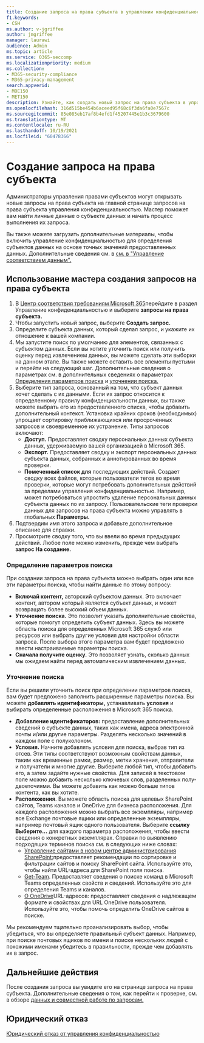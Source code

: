 ```yaml
---
title: Создание запроса на права субъекта в управлении конфиденциальностью
f1.keywords:
- CSH
ms.author: v-jgriffee
author: jmgriffee
manager: laurawi
audience: Admin
ms.topic: article
ms.service: O365-seccomp
ms.localizationpriority: medium
ms.collection:
- M365-security-compliance
- M365-privacy-management
search.appverid:
- MOE150
- MET150
description: Узнайте, как создать новый запрос на права субъекта в управлении конфиденциальностью.
ms.openlocfilehash: 316d515be454b6aceed95f68c6f3da6fa0e7567c
ms.sourcegitcommit: 85e085eb17af8b4efd1f45207445e1b3c3679600
ms.translationtype: MT
ms.contentlocale: ru-RU
ms.lasthandoff: 10/19/2021
ms.locfileid: "60478366"
---
```

# <a name="create-a-subject-rights-request"></a>Создание запроса на права субъекта

Администраторы управления правами субъектов могут открывать новые запросы на права субъекта на главной странице запросов на права субъекта управления конфиденциальностью. Мастер поможет вам найти личные данные о субъекте данных и начать процесс выполнения их запроса.

Вы также можете загрузить дополнительные материалы, чтобы включить управление конфиденциальностью для определения субъектов данных на основе точных значений предоставленных данных. Дополнительные сведения см. в [см. в "Управление соответствием данным".](privacy-management-subject-rights-requests-data-matching.md)

## <a name="use-the-subject-rights-request-creation-wizard"></a>Использование мастера создания запросов на права субъекта

1. В [Центр соответствия требованиям Microsoft 365](https://compliance.microsoft.com/)перейдите в раздел Управление конфиденциальностью и выберите **запросы на права субъекта.**
1. Чтобы запустить новый запрос, выберите **Создать запрос.**
1. Определите субъекта данных, который сделал запрос, и укажите их отношение к вашей компании.
1. Мы запустите поиск по умолчанию для элементов, связанных с субъектом данных. Если вы хотите уточнить поиск или получить оценку перед извлечением данных, вы можете сделать эти выборки на данном этапе. Вы также можете оставить все элементы пустыми и перейти на следующий шаг. Дополнительные сведения о параметрах см. в дополнительных сведениях о параметрах [Определения параметров поиска](#define-search-settings) и [уточнении поиска.](#refine-your-search)
1. Выберите тип запроса, основанный на том, что субъект данных хочет сделать с их данными. Если их запрос относится к определенному правилу конфиденциальности данных, вы также можете выбрать его из предоставленного списка, чтобы добавить дополнительный контекст. Установка крайних сроков (необходимых) упрощает сортировку приближающихся или просроченных запросов и своевременное их устранение. Типы запросов включают:
   - **Доступ.** Предоставляет сводку персональных данных субъекта данных, удерживаемую вашей организацией в Microsoft 365.
   - **Экспорт.** Предоставляет сводку и экспорт персональных данных субъекта данных, собранных и аннотированных во время проверки.
   - **Помеченный список для** последующих действий. Создает сводку всех файлов, которые пользователи тегов во время проверки, которые могут потребовать дополнительных действий за пределами управления конфиденциальностью. Например, может потребоваться упростить удаление персональных данных субъекта данных по их запросу. Пользовательские теги проверки данных для запросов на права субъекта можно управлять в глобальных **Параметры.**
1. Подтвердим имя этого запроса и добавьте дополнительное описание для справки.
1. Просмотрите сводку того, что вы ввели во время предыдущих действий. Любое поле можно изменить, прежде чем выбрать **запрос На создание.**

### <a name="define-search-settings"></a>Определение параметров поиска

При создании запроса на права субъекта можно выбрать один или все эти параметры поиска, чтобы найти данные по этому вопросу:

- **Включай контент,** авторский субъектом данных. Это включает контент, автором который является субъект данных, и может возвращать более высокий объем данных.
- **Уточнение поиска.** Это позволит указать дополнительные свойства, которые помогут определить субъект данных. Здесь вы можете область поиска для определенных Microsoft 365 служб или ресурсов или выбрать другие условия для настройки области запроса. После выбора этого параметра вам будет предложено ввести настраиваемые параметры поиска.
- **Сначала получите оценку.** Это позволяет узнать, сколько данных мы ожидаем найти перед автоматическим извлечением данных.

### <a name="refine-your-search"></a>Уточнение поиска

Если вы решили уточнить поиск при определении параметров поиска, вам будет предложено заполнить расширенные параметры поиска. Вы можете **добавлять идентификаторы,** устанавливать  **условия** и выбирать определенные расположения в Microsoft 365 поиска.

- **Добавление идентификаторов:** предоставление дополнительных сведений о субъекте данных, таких как имена, адреса электронной почты и/или другие параметры. Разделять несколько значений в каждом поле с полуколоном.
- **Условия.** Начните добавлять условия для поиска, выбрав тип из отсев. Эти типы соответствуют возможным свойствам данных, таким как временные рамки, размер, метки хранения, отправители и получатели и многие другие. Выберите любой тип, чтобы добавить его, а затем задайте нужные свойства. Для записей в текстовом поле можно добавить несколько ключевых слов, разделенных полу-двоеточиями. Вы можете добавить как можно больше типов контента, как вы хотите.
- **Расположения**. Вы можете область поиска для целевых SharePoint сайтов, Teams каналов и OneDrive для бизнеса расположения. Для каждого расположения можно выбрать все экземпляры, например все Exchange почтовые ящики или определенные экземпляры, например почтовый ящик одного пользователя. Выберите **ссылку Выберите...** для каждого параметра расположения, чтобы ввести сведения о конкретных экземплярах. Справки по выявлению подходящих терминов поиска см. в следующих ниже словах:
  - [Управление сайтами в новом центре администрирования SharePoint:](/sharepoint/manage-sites-in-new-admin-center)предоставляет рекомендации по сортировке и фильтрации сайтов и поиску SharePoint сайта. Используйте это, чтобы найти URL-адреса для SharePoint поля поиска.
  - [Get-Team](/powershell/module/teams/get-team). Предоставляет сведения о поиске команд в Microsoft Teams определенных свойств и сведений. Используйте это для определения Teams и каналов.
  - [О OneDrive](/onedrive/list-onedrive-urls#about-onedrive-urls)URL-адресов: предоставляет сведения о надлежащем формате и свойствах для URL OneDrive пользователя. Используйте это, чтобы помочь определить OneDrive сайтов в поиске.

Мы рекомендуем тщательно проанализировать выбор, чтобы убедиться, что вы определяете правильный субъект данных. Например, при поиске почтовых ящиков по имени и поиске нескольких людей с похожими именами убедитесь в правильности, прежде чем добавлять их в запрос.

## <a name="next-steps"></a>Дальнейшие действия

После создания запроса вы увидите его на странице запроса на права субъекта. Дополнительные сведения о том, как перейти к проверке, см. в обзоре [данных и совместной работе по запросам.](privacy-management-subject-rights-requests-review.md)

## <a name="legal-disclaimer"></a>Юридический отказ

[Юридический отказ от управления конфиденциальностью](privacy-management-disclaimer.md)
